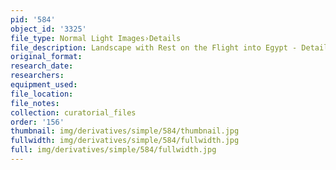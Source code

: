 ```yaml
---
pid: '584'
object_id: '3325'
file_type: Normal Light Images›Details
file_description: Landscape with Rest on the Flight into Egypt - Detail 2
original_format:
research_date:
researchers:
equipment_used:
file_location:
file_notes:
collection: curatorial_files
order: '156'
thumbnail: img/derivatives/simple/584/thumbnail.jpg
fullwidth: img/derivatives/simple/584/fullwidth.jpg
full: img/derivatives/simple/584/fullwidth.jpg
---
```

